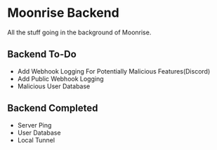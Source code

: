 # Moonrise Backend
All the stuff going in the background of Moonrise.
## Backend To-Do
* Add Webhook Logging For Potentially Malicious Features(Discord)
* Add Public Webhook Logging
* Malicious User Database

## Backend Completed
* Server Ping
* User Database
* Local Tunnel